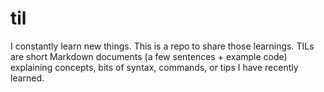 # til
I constantly learn new things. This is a repo to share those learnings. TILs are short Markdown documents (a few sentences + example code) explaining concepts, bits of syntax, commands, or tips I have recently learned.
